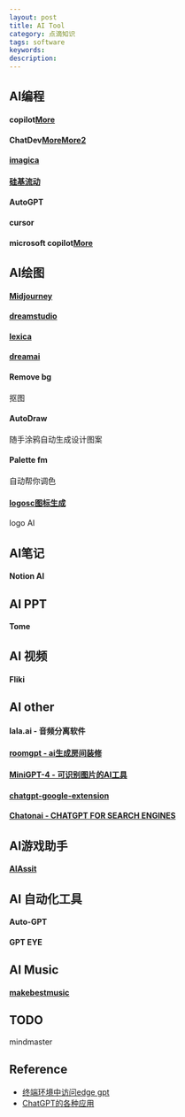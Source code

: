 ```yaml
---
layout: post
title: AI Tool
category: 点滴知识
tags: software
keywords: 
description: 
---
```


## AI编程

#### copilot[More](https://github.com/features/copilot)

#### ChatDev[More](https://github.com/openbmb)[More2](https://www.openbmb.cn/)

#### [imagica](https://www.imagica.ai/)

#### [硅基流动](https://cloud.siliconflow.cn/)

#### AutoGPT

#### cursor

#### microsoft copilot[More](http://copilot.microsoft.com/)

## AI绘图

#### [Midjourney](https://www.youtube.com/watch?v=1sR9xBM1W78)

#### [dreamstudio](https://beta.dreamstudio.ai)

#### [lexica](https://lexica.art/)


#### [dreamai](https://dream.ai/create)

#### Remove bg


抠图

#### AutoDraw

随手涂鸦自动生成设计图案

#### Palette fm

自动帮你调色

#### [logosc图标生成](https://www.logosc.cn/)

logo AI

## AI笔记

#### Notion AI

## AI PPT

#### Tome

## AI 视频

#### Fliki

## AI other

#### lala.ai - 音频分离软件

#### [roomgpt - ai生成房间装修](https://roomgpt.io/)

#### [MiniGPT-4 - 可识别图片的AI工具](https://minigpt-4.github.io/)

#### [chatgpt-google-extension](https://github.com/wong2/chatgpt-google-extension)

#### [Chatonai - CHATGPT FOR SEARCH ENGINES](https://chatonai.org/)

## AI游戏助手

#### [AIAssit](https://github.com/dengqizhou30/AIAssistOpenCV)

## AI 自动化工具

#### Auto-GPT

#### GPT EYE

## AI Music

#### [makebestmusic](https://makebestmusic.com/)

## TODO

mindmaster


## Reference

* [终端环境中访问edge gpt](https://github.com/acheong08/EdgeGPT)
* [ChatGPT的各种应用](https://gpt3demo.com/)